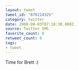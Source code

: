 ```yaml
---
layout: tweet
tweet_id: "876214325"
category: twitter
date: 2008-08-03T07:10:30.000Z
source: Twitter SMS
favorite_count: 0
retweet_count: 0
tags:
- tweet
---
```


Time for Brett :)
